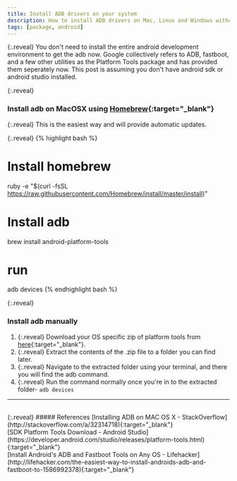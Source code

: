 ```yaml
---
title: Install ADB drivers on your system
description: How to install ADB drivers on Mac, Linux and Windows without installing the full android sdk or the android studio
tags: [package, android]
---
```


{:.reveal}
You don't need to install the entire android development environment to get the adb now. Google collectively refers to ADB, fastboot, and a few other utilities as the Platform Tools package and has provided them seperately now. This post is assuming you don't have android sdk or android studio installed.


{:.reveal}
### Install adb on MacOSX using [Homebrew](http://brew.sh/){:target="_blank"}

{:.reveal}
This is the easiest way and will provide automatic updates.

{:.reveal}
{% highlight bash %}
# Install homebrew
ruby -e "$(curl -fsSL https://raw.githubusercontent.com/Homebrew/install/master/install)"

# Install adb 
brew install android-platform-tools

# run
adb devices
{% endhighlight bash %}
<br>

{:.reveal}
### Install adb manually

1. {:.reveal} Download your OS specific zip of platform tools from [here](https://developer.android.com/studio/releases/platform-tools.html#download){:target="_blank"}.
2. {:.reveal} Extract the contents of the .zip file to a folder you can find later.
3. {:.reveal} Navigate to the extracted folder using your terminal, and there you will find the adb command.
4. {:.reveal} Run the command normally once you're in to the extracted folder- `adb devices`


---
<br>
{:.reveal}
##### References
[Installing ADB on MAC OS X - StackOverflow](http://stackoverflow.com/a/32314718){:target="_blank"} 
<br>
[SDK Platform Tools Download - Android Studio](https://developer.android.com/studio/releases/platform-tools.html){:target="_blank"} 
<br>
[Install Android's ADB and Fastboot Tools on Any OS - Lifehacker](http://lifehacker.com/the-easiest-way-to-install-androids-adb-and-fastboot-to-1586992378){:target="_blank"}
